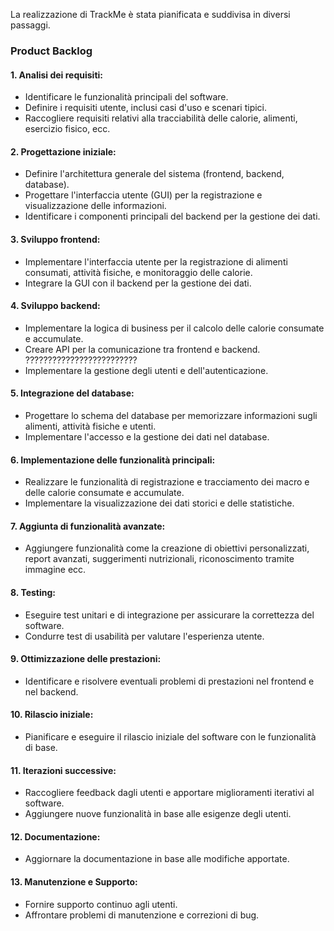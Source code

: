 La realizzazione di TrackMe è stata pianificata e suddivisa in diversi passaggi. 

### Product Backlog 

#### 1. **Analisi dei requisiti:**
   - Identificare le funzionalità principali del software.
   - Definire i requisiti utente, inclusi casi d'uso e scenari tipici.
   - Raccogliere requisiti relativi alla tracciabilità delle calorie, alimenti, esercizio fisico, ecc.

#### 2. **Progettazione iniziale:**
   - Definire l'architettura generale del sistema (frontend, backend, database).
   - Progettare l'interfaccia utente (GUI) per la registrazione e visualizzazione delle informazioni.
   - Identificare i componenti principali del backend per la gestione dei dati.

#### 3. **Sviluppo frontend:**
   - Implementare l'interfaccia utente per la registrazione di alimenti consumati, attività fisiche, e monitoraggio delle calorie.
   - Integrare la GUI con il backend per la gestione dei dati.

#### 4. **Sviluppo backend:**
   - Implementare la logica di business per il calcolo delle calorie consumate e accumulate.
   - Creare API per la comunicazione tra frontend e backend. ?????????????????????????
   - Implementare la gestione degli utenti e dell'autenticazione.

#### 5. **Integrazione del database:**
   - Progettare lo schema del database per memorizzare informazioni sugli alimenti, attività fisiche e utenti.
   - Implementare l'accesso e la gestione dei dati nel database.

#### 6. **Implementazione delle funzionalità principali:**
   - Realizzare le funzionalità di registrazione e tracciamento dei macro e delle calorie consumate e accumulate.
   - Implementare la visualizzazione dei dati storici e delle statistiche.

#### 7. **Aggiunta di funzionalità avanzate:**
   - Aggiungere funzionalità come la creazione di obiettivi personalizzati, report avanzati, suggerimenti nutrizionali, riconoscimento tramite immagine ecc.

#### 8. **Testing:**
   - Eseguire test unitari e di integrazione per assicurare la correttezza del software.
   - Condurre test di usabilità per valutare l'esperienza utente.

#### 9. **Ottimizzazione delle prestazioni:**
   - Identificare e risolvere eventuali problemi di prestazioni nel frontend e nel backend.

#### 10. **Rilascio iniziale:**
   - Pianificare e eseguire il rilascio iniziale del software con le funzionalità di base.

#### 11. **Iterazioni successive:**
   - Raccogliere feedback dagli utenti e apportare miglioramenti iterativi al software.
   - Aggiungere nuove funzionalità in base alle esigenze degli utenti.

#### 12. **Documentazione:**
   - Aggiornare la documentazione in base alle modifiche apportate.

#### 13. **Manutenzione e Supporto:**
   - Fornire supporto continuo agli utenti.
   - Affrontare problemi di manutenzione e correzioni di bug.
